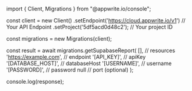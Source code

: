 import { Client, Migrations } from "@appwrite.io/console";

const client = new Client()
    .setEndpoint('https://cloud.appwrite.io/v1') // Your API Endpoint
    .setProject('5df5acd0d48c2'); // Your project ID

const migrations = new Migrations(client);

const result = await migrations.getSupabaseReport(
    [], // resources
    'https://example.com', // endpoint
    '[API_KEY]', // apiKey
    '[DATABASE_HOST]', // databaseHost
    '[USERNAME]', // username
    '[PASSWORD]', // password
    null // port (optional)
);

console.log(response);
